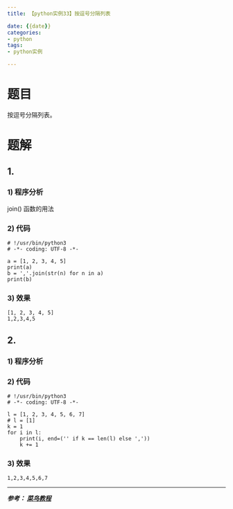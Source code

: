 ```yaml
---
title: 【python实例33】按逗号分隔列表

date: {{date}}
categories:
- python
tags:
- python实例

---
```

# 题目
按逗号分隔列表。
# 题解
## 1.
### 1) 程序分析
join() 函数的用法
### 2) 代码

```
# !/usr/bin/python3
# -*- coding: UTF-8 -*-

a = [1, 2, 3, 4, 5]
print(a)
b = ','.join(str(n) for n in a)
print(b)

```

### 3) 效果
```
[1, 2, 3, 4, 5]
1,2,3,4,5
```

## 2.
### 1) 程序分析
### 2) 代码

```
# !/usr/bin/python3
# -*- coding: UTF-8 -*-

l = [1, 2, 3, 4, 5, 6, 7]
# l = [1]
k = 1
for i in l:
    print(i, end=('' if k == len(l) else ','))
    k += 1

```

### 3) 效果
```
1,2,3,4,5,6,7
```

---
***参考：
[菜鸟教程](https://www.runoob.com/python/python-100-examples.html)***
